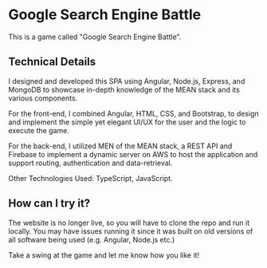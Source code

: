 # Google Search Engine Battle

This is a game called "Google Search Engine Battle".

## Technical Details

I designed and developed this SPA using Angular, Node.js, Express, and MongoDB to showcase in-depth knowledge of the MEAN stack and its various components.

For the front-end, I combined Angular, HTML, CSS, and Bootstrap, to design and implement the simple yet elegant UI/UX for the user and the logic to execute the game.

For the back-end, I utilized MEN of the MEAN stack, a REST API and Firebase to implement a dynamic server on AWS to host the application and support routing, authentication and data-retrieval.

Other Technologies Used: TypeScript, JavaScript.

## How can I try it?

The website is no longer live, so you will have to clone the repo and run it locally. You may have issues running it since it was built on old versions of all software being used (e.g. Angular, Node.js etc.)

Take a swing at the game and let me know how you like it!
